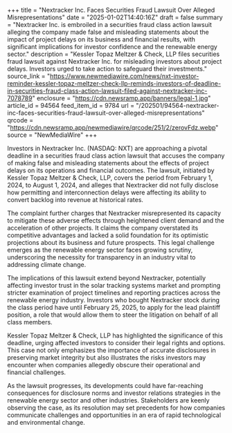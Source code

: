 +++
title = "Nextracker Inc. Faces Securities Fraud Lawsuit Over Alleged Misrepresentations"
date = "2025-01-02T14:40:16Z"
draft = false
summary = "Nextracker Inc. is embroiled in a securities fraud class action lawsuit alleging the company made false and misleading statements about the impact of project delays on its business and financial results, with significant implications for investor confidence and the renewable energy sector."
description = "Kessler Topaz Meltzer & Check, LLP files securities fraud lawsuit against Nextracker Inc. for misleading investors about project delays. Investors urged to take action to safeguard their investments."
source_link = "https://www.newmediawire.com/news/nxt-investor-reminder-kessler-topaz-meltzer-check-llp-reminds-investors-of-deadline-in-securities-fraud-class-action-lawsuit-filed-against-nextracker-inc-7078789"
enclosure = "https://cdn.newsramp.app/banners/legal-1.jpg"
article_id = 94564
feed_item_id = 9784
url = "/202501/94564-nextracker-inc-faces-securities-fraud-lawsuit-over-alleged-misrepresentations"
qrcode = "https://cdn.newsramp.app/newmediawire/qrcode/251/2/zerovFdz.webp"
source = "NewMediaWire"
+++

<p>Investors in Nextracker Inc. (NASDAQ: NXT) are approaching a pivotal deadline in a securities fraud class action lawsuit that accuses the company of making false and misleading statements about the effects of project delays on its operations and financial outcomes. The lawsuit, initiated by Kessler Topaz Meltzer & Check, LLP, covers the period from February 1, 2024, to August 1, 2024, and alleges that Nextracker did not fully disclose how permitting and interconnection delays were affecting its ability to convert backlog into revenue at historical rates.</p><p>The complaint further charges that Nextracker misrepresented its capacity to mitigate these adverse effects through heightened client demand and the acceleration of other projects. It claims the company overstated its competitive advantages and lacked a solid foundation for its optimistic projections about its business and future prospects. This legal challenge emerges as the renewable energy sector faces growing scrutiny, underscoring the necessity for transparency in an industry vital to addressing climate change.</p><p>The implications of this lawsuit extend beyond Nextracker, potentially affecting investor trust in the solar tracking systems market and prompting stricter examination of project timelines and reporting practices across the renewable energy industry. Investors who bought Nextracker stock during the class period have until February 25, 2025, to apply for the lead plaintiff position, a role that would allow them to steer the litigation on behalf of all class members.</p><p>Kessler Topaz Meltzer & Check, LLP has highlighted the significance of this deadline, urging affected investors to consider their legal rights and options. This case not only emphasizes the importance of accurate disclosures in preserving market integrity but also illustrates the risks investors may encounter when companies allegedly obscure their operational and financial challenges.</p><p>As the lawsuit progresses, its developments could have far-reaching consequences for disclosure norms and investor relations strategies in the renewable energy sector and other industries. Stakeholders are keenly observing the case, as its resolution may set precedents for how companies communicate challenges and opportunities in an era of rapid technological and environmental change.</p>